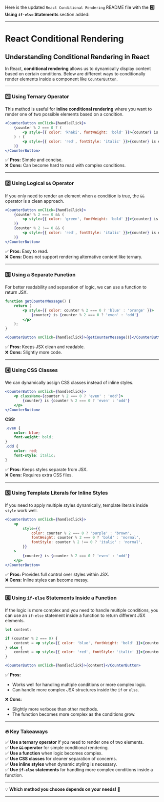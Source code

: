 Here is the updated `React Conditional Rendering` README file with the **6️⃣ Using `if-else` Statements** section added:

---

# React Conditional Rendering

## Understanding Conditional Rendering in React

In React, **conditional rendering** allows us to dynamically display content based on certain conditions. Below are different ways to conditionally render elements inside a component like `CounterButton`.

---

### 1️⃣ Using Ternary Operator
This method is useful for **inline conditional rendering** where you want to render one of two possible elements based on a condition.
```jsx
<CounterButton onClick={handleClick}>
    {counter % 2 === 0 ? (
        <p style={{ color: 'khaki', fontWeight: 'bold' }}>{counter} is even</p>
    ) : (
        <p style={{ color: 'red', fontStyle: 'italic' }}>{counter} is odd</p>
    )}
</CounterButton>
```
✅ **Pros:** Simple and concise.  
❌ **Cons:** Can become hard to read with complex conditions.

---

### 2️⃣ Using Logical `&&` Operator
If you only need to render an element when a condition is true, the `&&` operator is a clean approach.
```jsx
<CounterButton onClick={handleClick}>
    {counter % 2 === 0 && (
        <p style={{ color: 'green', fontWeight: 'bold' }}>{counter} is even</p>
    )}
    {counter % 2 !== 0 && (
        <p style={{ color: 'red', fontStyle: 'italic' }}>{counter} is odd</p>
    )}
</CounterButton>
```
✅ **Pros:** Easy to read.  
❌ **Cons:** Does not support rendering alternative content like ternary.

---

### 3️⃣ Using a Separate Function
For better readability and separation of logic, we can use a function to return JSX.
```jsx
function getCounterMessage() {
    return (
        <p style={{ color: counter % 2 === 0 ? 'blue' : 'orange' }}>
            {counter} is {counter % 2 === 0 ? 'even' : 'odd'}
        </p>
    );
}

<CounterButton onClick={handleClick}>{getCounterMessage()}</CounterButton>
```
✅ **Pros:** Keeps JSX clean and readable.  
❌ **Cons:** Slightly more code.

---

### 4️⃣ Using CSS Classes
We can dynamically assign CSS classes instead of inline styles.
```jsx
<CounterButton onClick={handleClick}>
    <p className={counter % 2 === 0 ? 'even' : 'odd'}>
        {counter} is {counter % 2 === 0 ? 'even' : 'odd'}
    </p>
</CounterButton>
```
**CSS:**
```css
.even {
    color: blue;
    font-weight: bold;
}
.odd {
    color: red;
    font-style: italic;
}
```
✅ **Pros:** Keeps styles separate from JSX.  
❌ **Cons:** Requires extra CSS files.

---

### 5️⃣ Using Template Literals for Inline Styles
If you need to apply multiple styles dynamically, template literals inside `style` work well.
```jsx
<CounterButton onClick={handleClick}>
    <p
        style={{
            color: counter % 2 === 0 ? 'purple' : 'brown',
            fontWeight: counter % 2 === 0 ? 'bold' : 'normal',
            fontStyle: counter % 2 !== 0 ? 'italic' : 'normal',
        }}
    >
        {counter} is {counter % 2 === 0 ? 'even' : 'odd'}
    </p>
</CounterButton>
```
✅ **Pros:** Provides full control over styles within JSX.  
❌ **Cons:** Inline styles can become messy.

---

### 6️⃣ Using `if-else` Statements Inside a Function
If the logic is more complex and you need to handle multiple conditions, you can use an `if-else` statement inside a function to return different JSX elements.

```jsx
let content;

if (counter % 2 === 0) {
    content = <p style={{ color: 'blue', fontWeight: 'bold' }}>{counter} is even</p>;
} else {
    content = <p style={{ color: 'red', fontStyle: 'italic' }}>{counter} is odd</p>;
}

<CounterButton onClick={handleClick}>{content}</CounterButton>
```

✅ **Pros:**  
- Works well for handling multiple conditions or more complex logic.  
- Can handle more complex JSX structures inside the `if` or `else`.

❌ **Cons:**  
- Slightly more verbose than other methods.  
- The function becomes more complex as the conditions grow.

---

### 🔥 **Key Takeaways**
✅ **Use a ternary operator** if you need to render one of two elements.  
✅ **Use `&&` operator** for simple conditional rendering.  
✅ **Use a function** when logic becomes complex.  
✅ **Use CSS classes** for cleaner separation of concerns.  
✅ **Use inline styles** when dynamic styling is necessary.  
✅ **Use `if-else` statements** for handling more complex conditions inside a function.

---

💡 **Which method you choose depends on your needs!** 🚀

---
